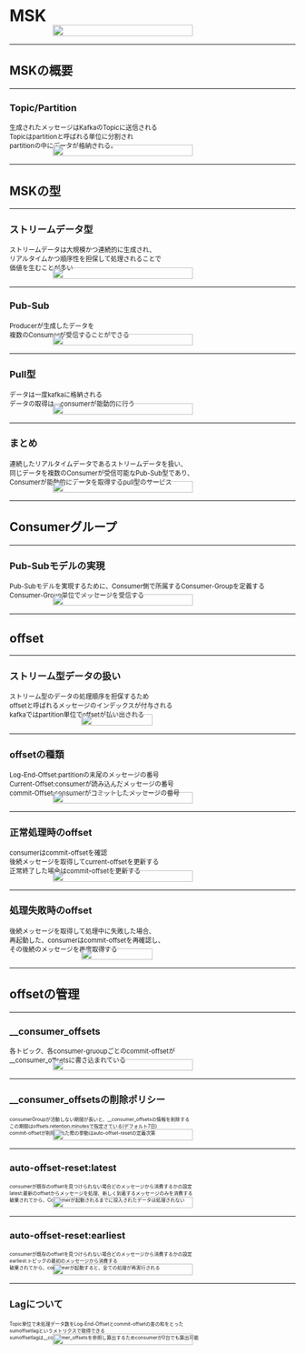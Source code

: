 # MSK

<div style="display: flex; justify-content: space-around;margin-top: -20px;">
  <img src="img/amazon-msk.png" style="width: 70%;">
</div>

---
## MSKの概要
----
### Topic/Partition
<div style="font-size: 0.8em;">
    <p>
        生成されたメッセージはKafkaのTopicに送信される<br>
        Topicはpartitionと呼ばれる単位に分割され<br>
        partitionの中にデータが格納される。
    </p>
</div>

<div style="display: flex; justify-content: space-around;margin-top: -20px;">
  <img src="img/Msk-3.jpg" style="width: 70%;">
</div>


---
## MSKの型
----
### ストリームデータ型
<div style="font-size: 0.8em;">
    <p>
        ストリームデータは大規模かつ連続的に生成され、<br>
        リアルタイムかつ順序性を担保して処理されることで<br>
        価値を生むことが多い
    </p>
</div>

<div style="display: flex; justify-content: space-around;margin-top: -20px;">
  <img src="img/Msk-4.jpg" style="width: 70%;">
</div>


----
### Pub-Sub
<div style="font-size: 0.8em;">
    <p>
        Producerが生成したデータを<br>
        複数のConsumerが受信することができる
</p>
</div>

<div style="display: flex; justify-content: space-around;margin-top: -20px;">
  <img src="img/Msk-5.jpg" style="width: 70%;">
</div>


----
### Pull型

<div style="font-size: 0.8em;">
    <p>
        データは一度kafkaに格納される<br>
        データの取得は、consumerが能動的に行う
    </p>
</div>

<div style="display: flex; justify-content: space-around;margin-top: -20px;">
  <img src="img/Msk-6.jpg" style="width: 70%;">
</div>

----
### まとめ
<div style="font-size: 0.8em;">
    <p>
        連続したリアルタイムデータであるストリームデータを扱い、<br>
        同じデータを複数のConsumerが受信可能なPub-Sub型であり、<br>
        Consumerが能動的にデータを取得するpull型のサービス
    </p>
</div>

<div style="display: flex; justify-content: space-around;margin-top: -20px;">
  <img src="img/Msk-7.jpg" style="width: 70%;">
</div>




---
## Consumerグループ
----
### Pub-Subモデルの実現
<div style="font-size: 0.8em;">
    <p>
        Pub-Subモデルを実現するために、Consumer側で所属するConsumer-Groupを定義する<br>
        Consumer-Group単位でメッセージを受信する
    </p>
</div>

<div style="display: flex; justify-content: space-around;margin-top: -20px;">
  <img src="img/Msk-8.jpg" style="width: 70%;">
</div>





---
## offset
----
### ストリーム型データの扱い
<div style="font-size: 0.8em;">
    <p>
        ストリーム型のデータの処理順序を担保するため<br>
        offsetと呼ばれるメッセージのインデックスが付与される<br>
        kafkaではpartition単位でoffsetが払い出される
    </p>
</div>

<div style="display: flex; justify-content: space-around;margin-top: -20px;">
  <img src="img/Msk-9.jpg" style="width: 50%;">
</div>

----
### offsetの種類
<div style="font-size: 0.8em;">
    <p>
        Log-End-Offset:partitionの末尾のメッセージの番号<br>
        Current-Offset:consumerが読み込んだメッセージの番号<br>
        commit-Offset:consumerがコミットしたメッセージの番号
    </p>
</div>

<div style="display: flex; justify-content: space-around;margin-top: -20px;">
  <img src="img/Msk-10.jpg" style="width: 70%;">
</div>


----
### 正常処理時のoffset
<div style="font-size: 0.8em;">
    <p>
        consumerはcommit-offsetを確認<br>
        後続メッセージを取得してcurrent-offsetを更新する<br>
        正常終了した場合はcommit-offsetを更新する
    </p>
</div>

<div style="display: flex; justify-content: space-around;margin-top: -20px;">
  <img src="img/Msk-11.jpg" style="width: 70%;">
</div>


----
### 処理失敗時のoffset
<div style="font-size: 0.8em;">
    <p>
        後続メッセージを取得して処理中に失敗した場合、<br>
        再起動した、consumerはcommit-offsetを再確認し、<br>
        その後続のメッセージを再度取得する
        <br>
    </p>
</div>

<div style="display: flex; justify-content: space-around;margin-top: -20px;">
  <img src="img/Msk-12.jpg" style="width: 50%;">
</div>





---
## offsetの管理
----
### __consumer_offsets
<div style="font-size: 0.8em;">
    <p>
        各トピック、各consumer-gruoupごとのcommit-offsetが<br>
        __consumer_offsetsに書き込まれている<br>
    </p>
</div>

<div style="display: flex; justify-content: space-around;margin-top: -20px;">
  <img src="img/Msk-13.jpg" style="width: 70%;">
</div>



----
### __consumer_offsetsの削除ポリシー
<div style="font-size: 0.6em;">
    <p>
        consumerGroupが活動しない期間が長いと、__consumer_offsetsの情報を削除する<br>
        この期間はoffsets.retention.minutesで指定さている(デフォルト7日)<br>
        commit-offsetが削除された際の挙動はauto-offset-resetの定義次第
    </p>
</div>

<div style="display: flex; justify-content: space-around;margin-top: -20px;">
  <img src="img/Msk-14.jpg" style="width: 70%;">
</div>


----
### auto-offset-reset:latest
<div style="font-size: 0.6em;">
    <p>
        consumerが既存のoffsetを見つけられない場合どのメッセージから消費するかの設定<br>
        latest:最新のoffsetからメッセージを処理、新しく到着するメッセージのみを消費する<br>
        破棄されてから、Consumerが起動されるまでに投入されたデータは処理されない
    </p>
</div>

<div style="display: flex; justify-content: space-around;margin-top: -20px;">
  <img src="img/Msk-15.jpg" style="width: 70%;">
</div>

----
### auto-offset-reset:earliest
<div style="font-size: 0.6em;">
    <p>
        consumerが既存のoffsetを見つけられない場合どのメッセージから消費するかの設定<br>
        earliest:トピックの最初のメッセージから消費する<br>
        破棄されてから、consumerが起動すると、全ての処理が再実行される
    </p>
</div>

<div style="display: flex; justify-content: space-around;margin-top: -20px;">
  <img src="img/Msk-16.jpg" style="width: 70%;">
</div>



----
### Lagについて
<div style="font-size: 0.6em;">
    <p>
        Topic単位で未処理データ数をLog-End-Offsetとcommit-offsetの差の和をとった<br>
        sumoffsetlagというメトリクスで取得できる<br>
        sumoffsetlagは__consumer_offsetsを参照し算出するためconsumerが0台でも算出可能
    </p>
</div>

<div style="display: flex; justify-content: space-around;margin-top: -20px;">
  <img src="img/Msk-17.jpg" style="width: 70%;">
</div>
